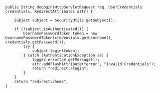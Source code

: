 
    public String doLogin(HttpServletRequest req, UserCredentials credentials, RedirectAttributes attr) {

        Subject subject = SecurityUtils.getSubject();

        if (!subject.isAuthenticated()) {
            UsernamePasswordToken token = new UsernamePasswordToken(credentials.getUsername(), credentials.getPassword());
            try {
                subject.login(token);
            } catch (AuthenticationException ae) {
                logger.error(ae.getMessage());
                attr.addFlashAttribute("error", "Invalid Credentials");
                return "redirect:/login";
            }
        }
        return "redirect:/home";
    }
